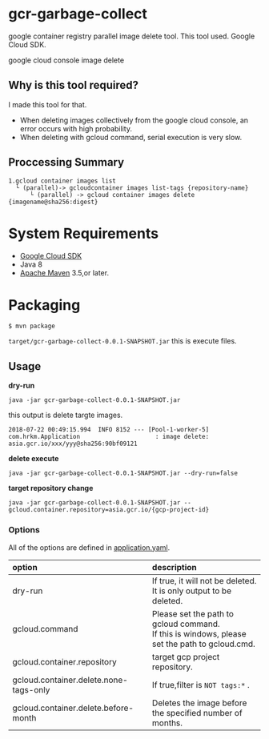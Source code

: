 # gcr-garbage-collect

google container registry parallel image delete tool.
This tool used. Google Cloud SDK.

google cloud console image delete

## Why is this tool required?

I made this tool for that.

-  When deleting images collectively from the google cloud console, an error occurs with high probability.
-  When deleting with gcloud command, serial execution is very slow.

## Proccessing Summary

```
1.gcloud container images list
  └ (parallel)-> gcloudcontainer images list-tags {repository-name}
      └ (parallel) -> gcloud container images delete {imagename@sha256:digest}
```


# System Requirements

 - [Google Cloud SDK](https://cloud.google.com/sdk/)
 - Java 8
 - [Apache Maven](https://maven.apache.org/) 3.5,or later.

# Packaging

```
$ mvn package
```

`target/gcr-garbage-collect-0.0.1-SNAPSHOT.jar` this is execute files.


## Usage


**dry-run**

```
java -jar gcr-garbage-collect-0.0.1-SNAPSHOT.jar
```

this output is delete targte images.

```
2018-07-22 00:49:15.994  INFO 8152 --- [Pool-1-worker-5] com.hrkm.Application                     : image delete: asia.gcr.io/xxx/yyy@sha256:90bf09121
```

**delete execute**

```
java -jar gcr-garbage-collect-0.0.1-SNAPSHOT.jar --dry-run=false
```

**target repository change**

```
java -jar gcr-garbage-collect-0.0.1-SNAPSHOT.jar --gcloud.container.repository=asia.gcr.io/{gcp-project-id}
```


### Options

All of the options are defined in [application.yaml](src/main/resource/application.yaml).

|option |description|
|:------|:----------|
|dry-run                                |If true, it will not be deleted. It is only output to be deleted.|
|gcloud.command                         |Please set the path to gcloud command.<br>If this is windows, please set the path to gcloud.cmd.|
|gcloud.container.repository            |target gcp project repository.|
|gcloud.container.delete.none-tags-only |If true,filter is `NOT tags:*` . |
|gcloud.container.delete.before-month   |Deletes the image before the specified number of months.|






